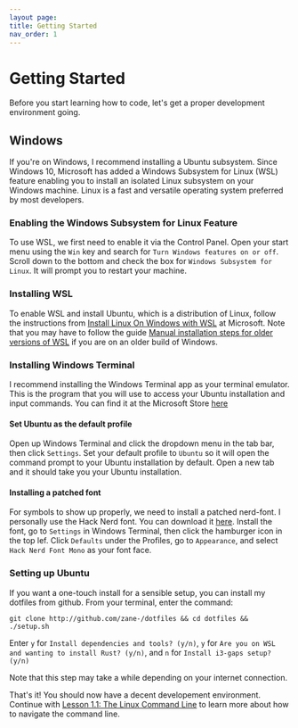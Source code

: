 ```yaml
---
layout page:
title: Getting Started
nav_order: 1
---
```

# Getting Started

Before you start learning how to code, let's get a proper development environment going.


## Windows

If you're on Windows, I recommend installing a Ubuntu subsystem. Since Windows 10, Microsoft has added a Windows Subsystem for Linux (WSL) feature enabling you to install an isolated Linux subsystem on your Windows machine. Linux is a fast and versatile operating system preferred by most developers.

### Enabling the Windows Subsystem for Linux Feature

To use WSL, we first need to enable it via the Control Panel. Open your start menu using the `Win` key and search for `Turn Windows features on or off`. Scroll down to the bottom and check the box for `Windows Subsystem for Linux`. It will prompt you to restart your machine.

### Installing WSL

To enable WSL and install Ubuntu, which is a distribution of Linux, follow the instructions from [Install Linux On Windows with WSL](https://docs.microsoft.com/en-us/windows/wsl/install) at Microsoft. Note that you may have to follow the guide [Manual installation steps for older versions of WSL](https://docs.microsoft.com/en-us/windows/wsl/install-manual) if you are on an older build of Windows.


### Installing Windows Terminal

I recommend installing the Windows Terminal app as your terminal emulator. This is the program that you will use to access your Ubuntu installation and input commands. You can find it at the Microsoft Store [here](https://apps.microsoft.com/store/detail/windows-terminal/9N0DX20HK701?hl=en-us&gl=US)

#### Set Ubuntu as the default profile

Open up Windows Terminal and click the dropdown menu in the tab bar, then click `Settings`. Set your default profile to `Ubuntu` so it will open the command prompt to your Ubuntu installation by default. Open a new tab and it should take you your Ubuntu installation.

#### Installing a patched font

For symbols to show up properly, we need to install a patched nerd-font. I personally use the Hack Nerd font. You can download it [here](https://github.com/ryanoasis/nerd-fonts/blob/master/patched-fonts/Hack/Regular/complete/Hack%20Regular%20Nerd%20Font%20Complete%20Mono.ttf). Install the font, go to `Settings` in Windows Terminal, then click the hamburger icon in the top lef. Click `Defaults` under the Profiles, go to `Appearance`, and select `Hack Nerd Font Mono` as your font face.

### Setting up Ubuntu

If you want a one-touch install for a sensible setup, you can install my dotfiles from github. From your terminal, enter the command:

```
git clone http://github.com/zane-/dotfiles && cd dotfiles && ./setup.sh
```

Enter `y` for `Install dependencies and tools? (y/n)`, `y` for `Are you on WSL and wanting to install Rust? (y/n)`, and `n` for `Install i3-gaps setup? (y/n)`

Note that this step may take a while depending on your internet connection.

That's it! You should now have a decent developement environment. Continue with [Lesson 1.1: The Linux Command Line](../lessons/lesson_1_1.md) to learn more about how to navigate the command line.

